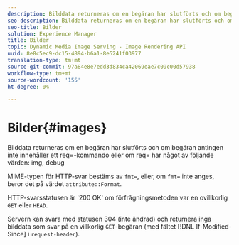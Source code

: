 ```yaml
---
description: Bilddata returneras om en begäran har slutförts och om begäran antingen inte innehåller ett req=-kommando eller om req= har något av följande värden img, felsök
seo-description: Bilddata returneras om en begäran har slutförts och om begäran antingen inte innehåller ett req=-kommando eller om req= har något av följande värden img, felsök
seo-title: Bilder
solution: Experience Manager
title: Bilder
topic: Dynamic Media Image Serving - Image Rendering API
uuid: 8e8c5ec9-dc15-4894-b6a1-8e5241f03977
translation-type: tm+mt
source-git-commit: 97a84e8e7edd3d834ca42069eae7c09c00d57938
workflow-type: tm+mt
source-wordcount: '155'
ht-degree: 0%

---
```



# Bilder{#images}

Bilddata returneras om en begäran har slutförts och om begäran antingen inte innehåller ett req=-kommando eller om req= har något av följande värden: img, debug

MIME-typen för HTTP-svar bestäms av `fmt=`, eller, om `fmt=` inte anges, beror det på värdet `attribute::Format`.

HTTP-svarsstatusen är &#39;200 OK&#39; om förfrågningsmetoden var en ovillkorlig `GET` eller `HEAD`.

Servern kan svara med statusen 304 (inte ändrad) och returnera inga bilddata som svar på en villkorlig `GET`-begäran (med fältet [!DNL If-Modified-Since] i `request-header`).

